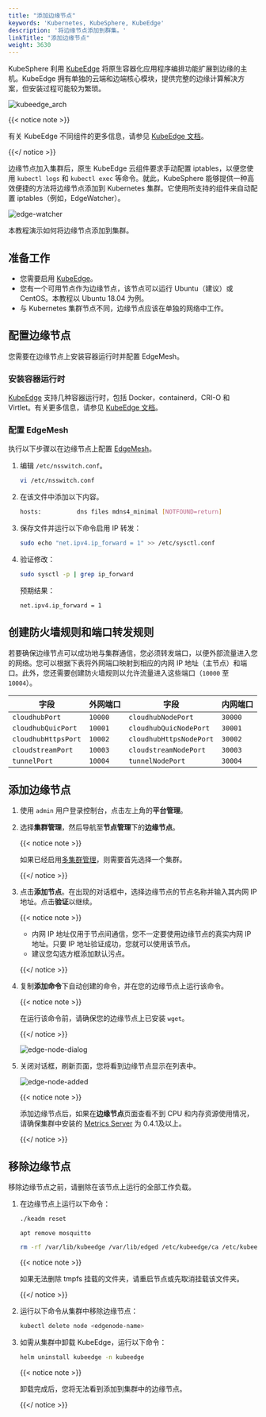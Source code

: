 ```yaml
---
title: "添加边缘节点"
keywords: 'Kubernetes, KubeSphere, KubeEdge'
description: '将边缘节点添加到群集。'
linkTitle: "添加边缘节点"
weight: 3630
---
```


KubeSphere 利用 [KubeEdge](https://kubeedge.io/zh/) 将原生容器化应用程序编排功能扩展到边缘的主机。KubeEdge 拥有单独的云端和边端核心模块，提供完整的边缘计算解决方案，但安装过程可能较为繁琐。

![kubeedge_arch](/images/docs/zh-cn/installing-on-linux/add-and-delete-nodes/add-edge-nodes/kubeedge_arch.png)

{{< notice note >}}

有关 KubeEdge 不同组件的更多信息，请参见 [KubeEdge 文档](https://docs.kubeedge.io/zh/docs/kubeedge/#components)。

{{</ notice >}} 

边缘节点加入集群后，原生 KubeEdge 云组件要求手动配置 iptables，以便您使用 `kubectl logs` 和 `kubectl exec` 等命令。就此，KubeSphere 能够提供一种高效便捷的方法将边缘节点添加到 Kubernetes 集群。它使用所支持的组件来自动配置 iptables（例如，EdgeWatcher）。

![edge-watcher](/images/docs/zh-cn/installing-on-linux/add-and-delete-nodes/add-edge-nodes/edge-watcher.png)

本教程演示如何将边缘节点添加到集群。

## 准备工作

- 您需要启用 [KubeEdge](../../../pluggable-components/kubeedge/)。
- 您有一个可用节点作为边缘节点，该节点可以运行 Ubuntu（建议）或 CentOS。本教程以 Ubuntu 18.04 为例。
- 与 Kubernetes 集群节点不同，边缘节点应该在单独的网络中工作。

## 配置边缘节点

您需要在边缘节点上安装容器运行时并配置 EdgeMesh。

### 安装容器运行时

[KubeEdge](https://docs.kubeedge.io/zh/docs/) 支持几种容器运行时，包括 Docker，containerd，CRI-O 和 Virtlet。有关更多信息，请参见 [KubeEdge 文档](https://docs.kubeedge.io/zh/docs/advanced/cri/)。

### 配置 EdgeMesh

执行以下步骤以在边缘节点上配置 [EdgeMesh](https://kubeedge.io/zh/docs/advanced/edgemesh/)。

1. 编辑 `/etc/nsswitch.conf`。

   ```bash
   vi /etc/nsswitch.conf
   ```

2. 在该文件中添加以下内容。

   ```bash
   hosts:          dns files mdns4_minimal [NOTFOUND=return]
   ```

3. 保存文件并运行以下命令启用 IP 转发：

   ```bash
   sudo echo "net.ipv4.ip_forward = 1" >> /etc/sysctl.conf
   ```

4. 验证修改：

   ```bash
   sudo sysctl -p | grep ip_forward
   ```

   预期结果：

   ```bash
   net.ipv4.ip_forward = 1
   ```

## 创建防火墙规则和端口转发规则

若要确保边缘节点可以成功地与集群通信，您必须转发端口，以便外部流量进入您的网络。您可以根据下表将外网端口映射到相应的内网 IP 地址（主节点）和端口。此外，您还需要创建防火墙规则以允许流量进入这些端口（`10000` 至 `10004`）。

| 字段                | 外网端口 | 字段                    | 内网端口 |
| ------------------- | -------- | ----------------------- | -------- |
| `cloudhubPort`      | `10000`  | `cloudhubNodePort`      | `30000`  |
| `cloudhubQuicPort`  | `10001`  | `cloudhubQuicNodePort`  | `30001`  |
| `cloudhubHttpsPort` | `10002`  | `cloudhubHttpsNodePort` | `30002`  |
| `cloudstreamPort`   | `10003`  | `cloudstreamNodePort`   | `30003`  |
| `tunnelPort`        | `10004`  | `tunnelNodePort`        | `30004`  |

## 添加边缘节点

1. 使用 `admin` 用户登录控制台，点击左上角的**平台管理**。

2. 选择**集群管理**，然后导航至**节点管理**下的**边缘节点**。

   {{< notice note >}}

   如果已经启用[多集群管理](../../../multicluster-management/)，则需要首先选择一个集群。

   {{</ notice >}} 

3. 点击**添加节点**。在出现的对话框中，选择边缘节点的节点名称并输入其内网 IP 地址。点击**验证**以继续。

   {{< notice note >}} 

   - 内网 IP 地址仅用于节点间通信，您不一定要使用边缘节点的真实内网 IP 地址。只要 IP 地址验证成功，您就可以使用该节点。
   - 建议您勾选方框添加默认污点。

   {{</ notice >}} 

4. 复制**添加命令**下自动创建的命令，并在您的边缘节点上运行该命令。

   {{< notice note >}}

   在运行该命令前，请确保您的边缘节点上已安装 `wget`。

   {{</ notice >}} 

   ![edge-node-dialog](/images/docs/zh-cn/installing-on-linux/add-and-delete-nodes/add-edge-nodes/edge-node-dialog.png)

5. 关闭对话框，刷新页面，您将看到边缘节点显示在列表中。

   ![edge-node-added](/images/docs/zh-cn/installing-on-linux/add-and-delete-nodes/add-edge-nodes/edge-node-added.png)

   {{< notice note >}}

   添加边缘节点后，如果在**边缘节点**页面查看不到 CPU 和内存资源使用情况，请确保集群中安装的 [Metrics Server](../../../pluggable-components/metrics-server/) 为 0.4.1及以上。

   {{</ notice >}}

## 移除边缘节点

移除边缘节点之前，请删除在该节点上运行的全部工作负载。

1. 在边缘节点上运行以下命令：

   ```bash
   ./keadm reset
   ```

   ```
   apt remove mosquitto
   ```

   ```bash
   rm -rf /var/lib/kubeedge /var/lib/edged /etc/kubeedge/ca /etc/kubeedge/certs
   ```

   {{< notice note >}}

   如果无法删除 tmpfs 挂载的文件夹，请重启节点或先取消挂载该文件夹。

   {{</ notice >}} 

2. 运行以下命令从集群中移除边缘节点：

   ```bash
   kubectl delete node <edgenode-name>
   ```

3. 如需从集群中卸载 KubeEdge，运行以下命令：

   ```bash
   helm uninstall kubeedge -n kubeedge
   ```
   
   {{< notice note >}}
   
   卸载完成后，您将无法看到添加到集群中的边缘节点。
   
   {{</ notice >}} 
